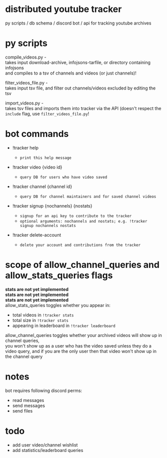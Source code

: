 # distributed youtube tracker
py scripts / db schema / discord bot / api for tracking youtube archives  

# py scripts
compile_videos.py -  
takes input download-archive, infojsons-tarfile, or directory containing infojsons  
and compiles to a tsv of channels and videos (or just channels)!  

filter_videos_file.py -  
takes input tsv file, and filter out channels/videos excluded by editing the tsv  

import_videos.py -  
takes tsv files and imports them into tracker via the API (doesn't respect the `include` flag, use `filter_videos_file.py`!  

# bot commands
 * !tracker help
	* `print this help message`
 
 * !tracker video {video id}
	* `query DB for users who have video saved`
 
 * !tracker channel {channel id}
	* `query DB for channel maintainers and for saved channel videos`

 * !tracker signup {nochannels} {nostats}
	* `signup for an api key to contribute to the tracker`
	* `optional arguments: nochannels and nostats; e.g. !tracker signup nochannels nostats`

 * !tracker delete-account
	* `delete your account and contributions from the tracker`

# scope of allow_channel_queries and allow_stats_queries flags
**stats are not yet implemented**  
**stats are not yet implemented**  
**stats are not yet implemented**  
allow_stats_queries toggles whether you appear in:  
* total videos in `!tracker stats`  
* total size in `!tracker stats`  
* appearing in leaderboard in `!tracker leaderboard`  

allow_channel_queries toggles whether your archived videos will show up in channel queries,  
you won't show up as a user who has the video saved unless they do a video query, and if you are the only user then that video won't show up in the channel query  

# notes
bot requires following discord perms:  
* read messages  
* send messages  
* send files  

# todo
* add user video/channel wishlist
* add statistics/leaderboard queries

